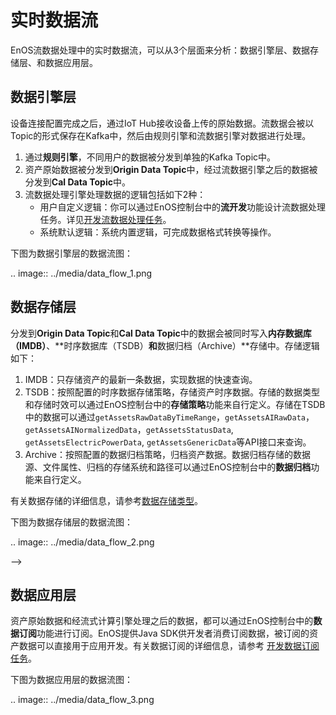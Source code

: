 # 实时数据流

EnOS流数据处理中的实时数据流，可以从3个层面来分析：数据引擎层、数据存储层、和数据应用层。

## 数据引擎层

设备连接配置完成之后，通过IoT Hub接收设备上传的原始数据。流数据会被以Topic的形式保存在Kafka中，然后由规则引擎和流数据引擎对数据进行处理。

1. 通过**规则引擎**，不同用户的数据被分发到单独的Kafka Topic中。
2. 资产原始数据被分发到**Origin Data Topic**中，经过流数据引擎之后的数据被分发到**Cal Data Topic**中。
3. 流数据处理引擎处理数据的逻辑包括如下2种：
   - 用户自定义逻辑：你可以通过EnOS控制台中的**流开发**功能设计流数据处理任务。详见[开发流数据处理任务](/docs/data-asset/zh_CN/latest/howto/stream/index.html)。
   - 系统默认逻辑：系统内置逻辑，可完成数据格式转换等操作。

下图为数据引擎层的数据流图：

.. image:: ../media/data_flow_1.png

## 数据存储层

分发到**Origin Data Topic**和**Cal Data Topic**中的数据会被同时写入**内存数据库（IMDB）**、**时序数据库（TSDB）**和**数据归档（Archive）**存储中。存储逻辑如下：

1. IMDB：只存储资产的最新一条数据，实现数据的快速查询。
2. TSDB：按照配置的时序数据存储策略，存储资产时序数据。存储的数据类型和存储时效可以通过EnOS控制台中的**存储策略**功能来自行定义。存储在TSDB中的数据可以通过`getAssetsRawDataByTimeRange`，`getAssetsAIRawData`， `getAssetsAINormalizedData`，`getAssetsStatusData`, `getAssetsElectricPowerData`, `getAssetsGenericData`等API接口来查询。
3. Archive：按照配置的数据归档策略，归档资产数据。数据归档存储的数据源、文件属性、归档的存储系统和路径可以通过EnOS控制台中的**数据归档**功能来自行定义。

有关数据存储的详细信息，请参考[数据存储类型](storage_types)。

下图为数据存储层的数据流图：

.. image:: ../media/data_flow_2.png

-->

## 数据应用层

资产原始数据和经流式计算引擎处理之后的数据，都可以通过EnOS控制台中的**数据订阅**功能进行订阅。EnOS提供Java SDK供开发者消费订阅数据，被订阅的资产数据可以直接用于应用开发。有关数据订阅的详细信息，请参考 [开发数据订阅任务](/docs/data-asset/zh_CN/latest/howto/obtain/managing_data_subscription.html)。

下图为数据应用层的数据流图：

.. image:: ../media/data_flow_3.png

<!--end-->
